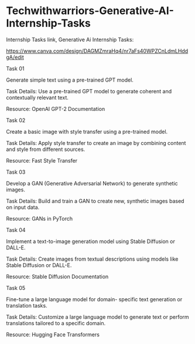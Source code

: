 # Techwithwarriors-Generative-AI-Internship-Tasks

Internship Tasks link, Generative Ai Internship Tasks:

https://www.canva.com/design/DAGMZmraHq4/nr7aFs40WPZCnLdmLHddgA/edit


Task 01

Generate simple text using a pre-trained GPT model.

Task Details: Use a pre-trained GPT model to generate
coherent and contextually relevant text.

Resource: OpenAI GPT-2 Documentation


Task 02

Create a basic image with style transfer using a
pre-trained model.

Task Details: Apply style transfer to create an image
by combining content and style from different
sources.

Resource: Fast Style Transfer


Task 03

Develop a GAN (Generative Adversarial Network)
to generate synthetic images.

Task Details: Build and train a GAN to create new,
synthetic images based on input data.

Resource: GANs in PyTorch


Task 04

Implement a text-to-image generation model
using Stable Diffusion or DALL-E.

Task Details: Create images from textual
descriptions using models like Stable Diffusion or
DALL-E.

Resource: Stable Diffusion Documentation


Task 05

Fine-tune a large language model for domain-
specific text generation or translation tasks.

Task Details: Customize a large language model to
generate text or perform translations tailored to a
specific domain.

Resource: Hugging Face Transformers





















